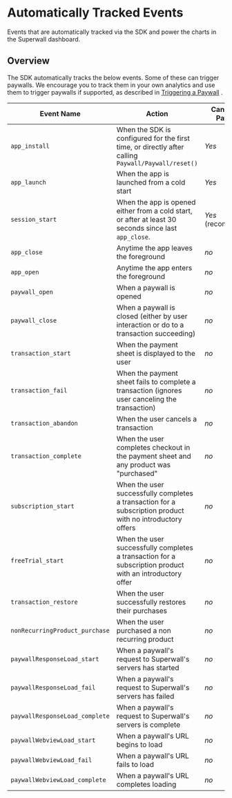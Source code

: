 # Automatically Tracked Events

Events that are automatically tracked via the SDK and power the charts in the Superwall dashboard.

## Overview

The SDK automatically tracks the below events. Some of these can trigger paywalls. We encourage you to track them in your own analytics and use them to trigger paywalls if supported, as described in [Triggering a Paywall](<doc:Triggering>) .

Event Name | Action | Can Trigger Paywalls
--- | --- | ---
`app_install` | When the SDK is configured for the first time, or directly after calling ``Paywall/Paywall/reset()`` | *Yes*
`app_launch` | When the app is launched from a cold start | *Yes*
`session_start` | When the app is opened either from a cold start, or after at least 30 seconds since last `app_close`. | *Yes* (recommended)
`app_close` | Anytime the app leaves the foreground | *no*
`app_open` | Anytime the app enters the foreground | *no*
`paywall_open` | When a paywall is opened | *no*
`paywall_close` | When a paywall is closed (either by user interaction or do to a transaction succeeding) | *no*
`transaction_start` | When the payment sheet is displayed to the user | *no*
`transaction_fail` | When the payment sheet fails to complete a transaction (ignores user canceling the transaction) | *no*
`transaction_abandon` | When the user cancels a transaction | *no*
`transaction_complete` | When the user completes checkout in the payment sheet and any product was "purchased" | *no*
`subscription_start` | When the user successfully completes a transaction for a subscription product with no introductory offers | *no*
`freeTrial_start` | When the user successfully completes a transaction for a subscription product with an introductory offer | *no*
`transaction_restore` | When the user successfully restores their purchases | *no*
`nonRecurringProduct_purchase` | When the user purchased a non recurring product | *no*
`paywallResponseLoad_start` | When a paywall's request to Superwall's servers has started | *no*
`paywallResponseLoad_fail` | When a paywall's request to Superwall's servers has failed | *no*
`paywallResponseLoad_complete` | When a paywall's request to Superwall's servers is complete | *no*
`paywallWebviewLoad_start` | When a paywall's URL begins to load | *no*
`paywallWebviewLoad_fail` | When a paywall's URL fails to load | *no*
`paywallWebviewLoad_complete` | When a paywall's URL completes loading | *no*
